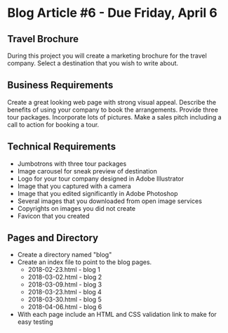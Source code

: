 # Blog Article #6 - Due Friday, April 6

## Travel Brochure
During this project you will create a marketing brochure for the travel
company. Select a destination that you wish to write about.

## Business Requirements
Create a great looking web page with strong visual appeal.  Describe
the benefits of using your company to book the arrangements.  Provide
three tour packages. Incorporate lots of pictures.  Make a sales pitch
including a call to action for booking a tour.

## Technical Requirements
* Jumbotrons with three tour packages
* Image carousel for sneak preview of destination
* Logo for your tour company designed in Adobe Illustrator
* Image that you captured with a camera
* Image that you edited significantly in Adobe Photoshop
* Several images that you downloaded from open image services
* Copyrights on images you did not create
* Favicon that you created

## Pages and Directory
* Create a directory named "blog"
* Create an index file to point to the blog pages.
    *  2018-02-23.html - blog 1
    *  2018-03-02.html - blog 2
    *  2018-03-09.html - blog 3
    *  2018-03-23.html - blog 4
    *  2018-03-30.html - blog 5
    *  2018-04-06.html - blog 6
* With each page include an HTML and CSS validation link to make for
easy testing
